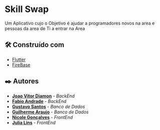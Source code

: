 # Skill Swap

Um Aplicativo cujo o Objetivo é ajudar a programadores novos na area e pessoas da area de Ti a entrar na Area

## 🛠️ Construído com

* [Flutter](https://flutter.dev)
* [FireBase](https://firebase.google.com/?hl=pt-br) 


 

## ✒️ Autores


* [**Joao Vitor Diamon**](https://github.com/JoaoVitorDiamon) - *BackEnd*
* [**Fabio Andrade**](https://github.com/FabioSouzaOrcus09) - *BackEnd* 
* [**Gustavo Santos**](https://github.com/GustavoSantos777) - *Banco de Dados* 
* [**Guilherme Araujo**](https://github.com/GuilhermeAraujo539) - *Banco de Dados* 
* [**Nicole Gonçalves**](https://github.com/NicoleOG12) - *FrontEnd* 
*  [**Julia Lins**](https://github.com/linsjulia) - *FrontEnd*
